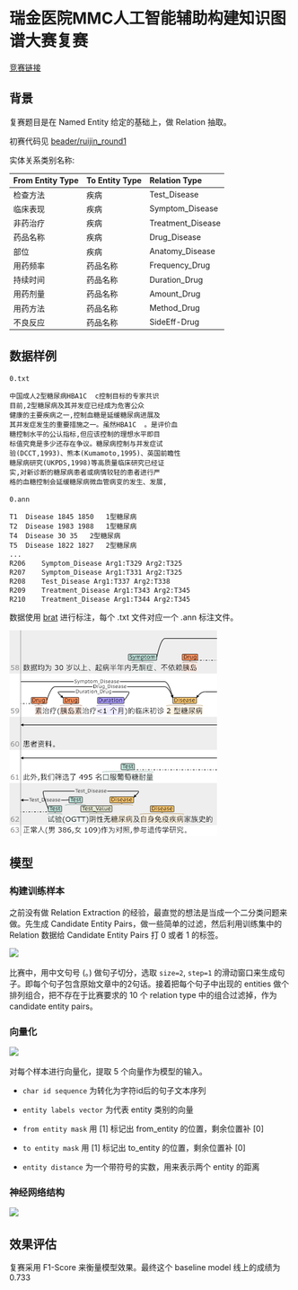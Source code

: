# 瑞金医院MMC人工智能辅助构建知识图谱大赛复赛

[竞赛链接](https://tianchi.aliyun.com/competition/introduction.htm?raceId=231687)

## 背景

复赛题目是在 Named Entity 给定的基础上，做 Relation 抽取。

初赛代码见 [beader/ruijin_round1](https://github.com/beader/ruijin_round1)


实体关系类别名称:

|From Entity Type|To Entity Type|Relation Type|
|:---|:---|:---|
|检查方法|疾病|Test_Disease|
|临床表现|疾病|Symptom_Disease|
|非药治疗|疾病|Treatment_Disease|
|药品名称|疾病|Drug_Disease|
|部位|疾病|Anatomy_Disease|
|用药频率|药品名称|Frequency_Drug|
|持续时间|药品名称|Duration_Drug|
|用药剂量|药品名称|Amount_Drug|
|用药方法|药品名称|Method_Drug|
|不良反应|药品名称|SideEff-Drug|

## 数据样例

`0.txt`

```
中国成人2型糖尿病HBA1C  c控制目标的专家共识
目前,2型糖尿病及其并发症已经成为危害公众
健康的主要疾病之一,控制血糖是延缓糖尿病进展及
其并发症发生的重要措施之一。虽然HBA1C  。是评价血
糖控制水平的公认指标,但应该控制的理想水平即目
标值究竟是多少还存在争议。糖尿病控制与并发症试
验(DCCT,1993)、熊本(Kumamoto,1995)、英国前瞻性
糖尿病研究(UKPDS,1998)等高质量临床研究已经证
实,对新诊断的糖尿病患者或病情较轻的患者进行严
格的血糖控制会延缓糖尿病微血管病变的发生、发展,
```

`0.ann`

```
T1	Disease 1845 1850	1型糖尿病
T2	Disease 1983 1988	1型糖尿病
T4	Disease 30 35	2型糖尿病
T5	Disease 1822 1827	2型糖尿病
...
R206	Symptom_Disease Arg1:T329 Arg2:T325
R207	Symptom_Disease Arg1:T331 Arg2:T325
R208	Test_Disease Arg1:T337 Arg2:T338
R209	Treatment_Disease Arg1:T343 Arg2:T345
R210	Treatment_Disease Arg1:T344 Arg2:T345
```

数据使用 [brat](http://brat.nlplab.org/) 进行标注，每个 .txt 文件对应一个 .ann 标注文件。

![](imgs/re_brat_preview.png)

## 模型

### 构建训练样本

之前没有做 Relation Extraction 的经验，最直觉的想法是当成一个二分类问题来做。先生成 Candidate Entity Pairs，做一些简单的过滤，然后利用训练集中的 Relation 数据给 Candidate Entity Pairs 打 0 或者 1 的标签。

![](imgs/re_gen_train_samples.png)

比赛中，用中文句号 (。) 做句子切分，选取 `size=2`, `step=1` 的滑动窗口来生成句子。即每个句子包含原始文章中的2句话。接着把每个句子中出现的 entities 做个排列组合，把不存在于比赛要求的 10 个 relation type 中的组合过滤掉，作为 candidate entity pairs。

### 向量化

![](imgs/re_gen_x_y.png)

对每个样本进行向量化，提取 5 个向量作为模型的输入。

- `char id sequence` 为转化为字符id后的句子文本序列

- `entity labels vector` 为代表 entity 类别的向量

- `from entity mask` 用 \[1\] 标记出 from_entity 的位置，剩余位置补 \[0\]

- `to entity mask` 用 \[1\] 标记出 to_entity 的位置，剩余位置补 \[0\]

- `entity distance` 为一个带符号的实数，用来表示两个 entity 的距离

### 神经网络结构

![](imgs/re_network.png)

## 效果评估

复赛采用 F1-Score 来衡量模型效果。最终这个 baseline model 线上的成绩为 0.733





